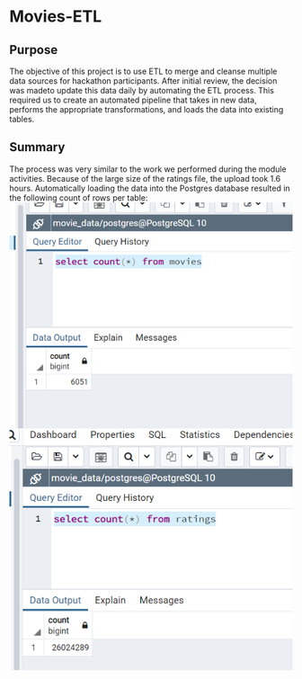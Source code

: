 # Movies-ETL
## Purpose
The objective of this project is to use ETL to merge and cleanse multiple data sources for hackathon participants.
After initial review, the decision was madeto update this data daily by automating the ETL process. This required us to create an automated pipeline that takes in new data, performs the appropriate transformations, and loads the data into existing tables.

## Summary
The process was very similar to the work we performed during the module activities. Because of the large size of the ratings file, the upload took 1.6 hours. Automatically loading the data into the Postgres database resulted in the following count of rows per table:
![movies_query.png](/Resources/movies_query.png)
![ratings_query.png](/Resources/ratings_query.png)
